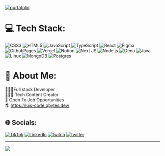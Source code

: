 [![portafolio](https://og-api.qbytes.dev/github/banner/luis-codex?text=Full%20%20Stack)](https://luis-code.qbytes.dev) 

# 💻 Tech Stack:
![CSS3](https://img.shields.io/badge/css3-%231572B6.svg?style=for-the-badge&logo=css3&logoColor=white) ![HTML5](https://img.shields.io/badge/html5-%23E34F26.svg?style=for-the-badge&logo=html5&logoColor=white) ![JavaScript](https://img.shields.io/badge/javascript-%23323330.svg?style=for-the-badge&logo=javascript&logoColor=%23F7DF1E) ![TypeScript](https://img.shields.io/badge/typescript-%23007ACC.svg?style=for-the-badge&logo=typescript&logoColor=white) ![React](https://img.shields.io/badge/react-%2320232a.svg?style=for-the-badge&logo=react&logoColor=%2361DAFB) ![Figma](https://img.shields.io/badge/figma-%23F24E1E.svg?style=for-the-badge&logo=figma&logoColor=white) ![GithubPages](https://img.shields.io/badge/github%20pages-121013?style=for-the-badge&logo=github&logoColor=white) ![Vercel](https://img.shields.io/badge/vercel-%23000000.svg?style=for-the-badge&logo=vercel&logoColor=white) ![Notion](https://img.shields.io/badge/Notion-%23000000.svg?style=for-the-badge&logo=notion&logoColor=white) ![Next JS](https://img.shields.io/badge/next.js-%23000000.svg?style=for-the-badge&logo=nextdotjs&logoColor=white) ![Node.js](https://img.shields.io/badge/node.js-6DA55F?style=for-the-badge&logo=node.js&logoColor=white) ![Deno](https://img.shields.io/badge/deno%20js-000000?style=for-the-badge&logo=deno&logoColor=white) ![Java](https://img.shields.io/badge/java-%23ED8B00.svg?style=for-the-badge&logo=java&logoColor=white) ![Linux](https://img.shields.io/badge/linux-%23FCC624.svg?style=for-the-badge&logo=linux&logoColor=black) ![MongoDB](https://img.shields.io/badge/MongoDB-%2347A248.svg?style=for-the-badge&logo=mongodb&logoColor=white) ![Postgres](https://img.shields.io/badge/postgres-%23336791.svg?style=for-the-badge&logo=postgresql&logoColor=white)

# 💫 About Me:
👩🏻‍💻Full stack Developer <br>
🦸🏻‍♀️ Tech Content Creator <br>
💼 Open To Job Opportunities <br>
🌎 https://luis-code.qbytes.dev/


## 🌐 Socials:
[![TikTok](https://img.shields.io/badge/tiktok-000000?style=flat-square&logo=tiktok&logoColor=white)](https://www.tiktok.com/@luis_codex)  [![LinkedIn](https://img.shields.io/badge/LinkedIn-%230077B5.svg?logo=linkedin&logoColor=white)](https://www.linkedin.com/in/luis-tenorio-code/) 
[![twitch](https://img.shields.io/badge/twitch-%230077B5.svg?logo=twitch&logoColor=white)](https://www.twitch.tv/luis_code) 
[![twitter](https://img.shields.io/badge/twitter-%230077B5.svg?logo=twitter&logoColor=white)](https://x.com/luis_codex) 




---
[![](https://visitcount.itsvg.in/api?id=luis-codex&label=Profile%20Views&color=11&pretty=false)](https://visitcount.itsvg.in)

